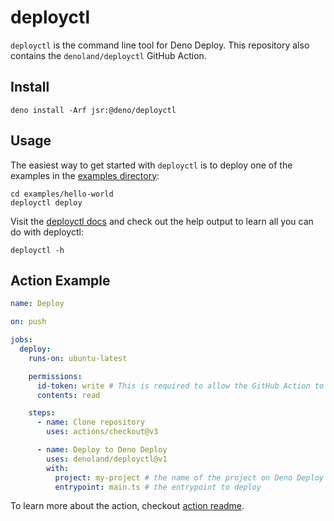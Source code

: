 # deployctl

`deployctl` is the command line tool for Deno Deploy. This repository also
contains the `denoland/deployctl` GitHub Action.

## Install

```shell
deno install -Arf jsr:@deno/deployctl
```

## Usage

The easiest way to get started with `deployctl` is to deploy one of the
examples in the [examples directory](./examples): 

```shell
cd examples/hello-world
deployctl deploy
```

Visit the [deployctl docs](https://docs.deno.com/deploy/manual/deployctl) and check out
the help output to learn all you can do with deployctl:

```shell
deployctl -h
```

## Action Example

```yml
name: Deploy

on: push

jobs:
  deploy:
    runs-on: ubuntu-latest

    permissions:
      id-token: write # This is required to allow the GitHub Action to authenticate with Deno Deploy.
      contents: read

    steps:
      - name: Clone repository
        uses: actions/checkout@v3

      - name: Deploy to Deno Deploy
        uses: denoland/deployctl@v1
        with:
          project: my-project # the name of the project on Deno Deploy
          entrypoint: main.ts # the entrypoint to deploy
```

To learn more about the action, checkout [action readme](./action/README.md).
